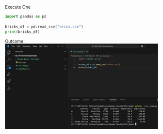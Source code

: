 Execute One
```py
import pandas as pd

bricks_df = pd.read_csv("brics.csv")
print(bricks_df)
```
Outcome
![alt text](image.png)
